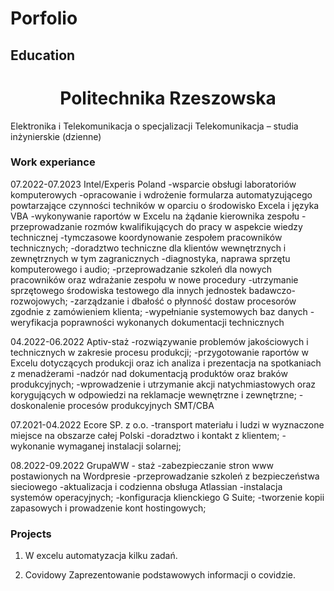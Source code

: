 # Porfolio

## Education
### <h1 align="center">Politechnika Rzeszowska</h1>
 Elektronika i Telekomunikacja o specjalizacji Telekomunikacja – studia inżynierskie (dzienne)

 ### Work experiance
 07.2022-07.2023  Intel/Experis Poland
 -wsparcie obsługi laboratoriów komputerowych
 -opracowanie i wdrożenie formularza automatyzującego powtarzające czynności techników w oparciu 
o środowisko Excela i języka VBA
-wykonywanie raportów w Excelu na żądanie kierownika zespołu
-przeprowadzanie rozmów kwalifikujących do pracy w aspekcie wiedzy technicznej
-tymczasowe koordynowanie zespołem pracowników technicznych;
-doradztwo techniczne dla klientów wewnętrznych i zewnętrznych w tym zagranicznych
-diagnostyka, naprawa sprzętu komputerowego i audio;
-przeprowadzanie szkoleń dla nowych pracowników oraz wdrażanie zespołu w nowe procedury
-utrzymanie sprzętowego środowiska testowego dla innych jednostek badawczo-rozwojowych;
-zarządzanie i dbałość o płynność dostaw procesorów zgodnie z zamówieniem klienta;
-wypełnianie systemowych baz danych
-weryfikacja poprawności wykonanych dokumentacji technicznych

04.2022-06.2022 Aptiv-staż
-rozwiązywanie problemów jakościowych i technicznych w zakresie procesu produkcji;
-przygotowanie raportów w Excelu dotyczących produkcji oraz ich analiza i prezentacja na spotkaniach 
z menadżerami
-nadzór nad dokumentacją produktów oraz braków produkcyjnych;
-wprowadzenie i utrzymanie akcji natychmiastowych oraz korygujących w odpowiedzi na reklamacje 
wewnętrzne i zewnętrzne;
-doskonalenie procesów produkcyjnych SMT/CBA

07.2021-04.2022 Ecore SP. z o.o.
-transport materiału i  ludzi w wyznaczone miejsce na obszarze całej Polski
-doradztwo i kontakt z klientem;
-wykonanie wymaganej instalacji solarnej;

08.2022-09.2022 GrupaWW - staż
-zabezpieczanie stron www postawionych na Wordpresie
-przeprowadzanie szkoleń z bezpieczeństwa sieciowego
-aktualizacja i codzienna obsługa Atlassian
-instalacja systemów operacyjnych;
-konfiguracja klienckiego G Suite;
-tworzenie kopii zapasowych i prowadzenie kont hostingowych;

### Projects
1. W excelu
   automatyzacja kilku zadań.

2. Covidowy
   Zaprezentowanie podstawowych informacji o covidzie. 
